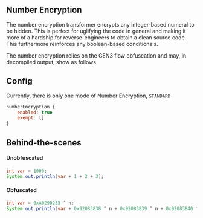 ## Number Encryption

The number encryption transformer encrypts any integer-based numeral to be hidden. This is perfect for uglifying
the code in general and making it more of a hardship for reverse-engineers to obtain a clean source code. This
furthermore reinforces any boolean-based conditionals.

The number encryption relies on the GEN3 flow obfuscation and may, in decompiled output, show as follows

## Config

Currently, there is only one mode of Number Encryption, `STANDARD`

```js
numberEncryption {
    enabled: true
    exempt: []
}
```

## Behind-the-scenes
#### Unobfuscated
```java
int var = 1000;
System.out.println(var + 1 + 2 + 3);
```

#### Obfuscated
```java
int var = 0xA0290233 ^ n;
System.out.println(var + 0x92083838 ^ n + 0x92083839 ^ n + 0x92083840 ^ n);
```

